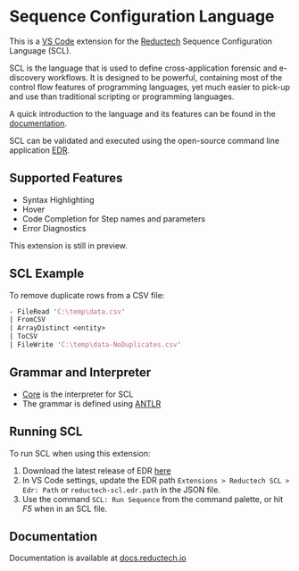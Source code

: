 # Sequence Configuration Language

This is a [VS Code](https://code.visualstudio.com/) extension for
the [Reductech](https://reductech.io/) Sequence Configuration Language (SCL).

SCL is the language that is used to define cross-application
forensic and e-discovery workflows. It is designed to be powerful,
containing most of the control flow features of programming languages,
yet much easier to pick-up and use than traditional scripting or
programming languages.

A quick introduction to the language and its features can be found in the
[documentation](https://docs.reductech.io/edr/how-to/scl/sequence-configuration-language.html).

SCL can be validated and executed using the open-source command line
application [EDR](https://gitlab.com/reductech/edr/edr/-/releases).

## Supported Features

- Syntax Highlighting
- Hover
- Code Completion for Step names and parameters
- Error Diagnostics

This extension is still in preview.

## SCL Example

To remove duplicate rows from a CSV file:

```perl
- FileRead 'C:\temp\data.csv'
| FromCSV
| ArrayDistinct <entity>
| ToCSV
| FileWrite 'C:\temp\data-NoDuplicates.csv'
```

## Grammar and Interpreter

- [Core](https://gitlab.com/reductech/edr/core) is the interpreter for SCL
- The grammar is defined using [ANTLR](https://www.antlr.org/)

## Running SCL

To run SCL when using this extension:

1. Download the latest release of EDR [here](https://gitlab.com/reductech/edr/edr/-/releases)
2. In VS Code settings, update the EDR path `Extensions > Reductech SCL > Edr: Path`
   or `reductech-scl.edr.path` in the JSON file.
3. Use the command `SCL: Run Sequence` from the command palette, or hit _F5_
   when in an SCL file.

## Documentation

Documentation is available at [docs.reductech.io](https://docs.reductech.io)
